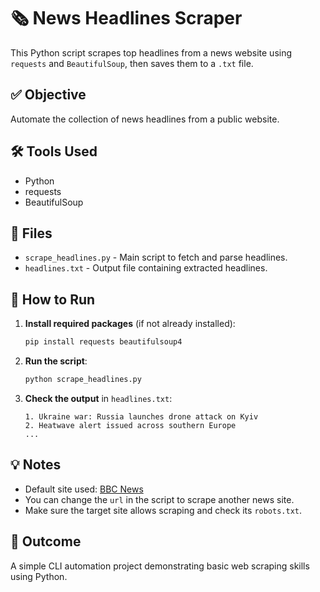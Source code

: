 # 🗞️ News Headlines Scraper

This Python script scrapes top headlines from a news website using `requests` and `BeautifulSoup`, then saves them to a `.txt` file.

## ✅ Objective
Automate the collection of news headlines from a public website.

## 🛠 Tools Used
- Python
- requests
- BeautifulSoup

## 📁 Files
- `scrape_headlines.py` - Main script to fetch and parse headlines.
- `headlines.txt` - Output file containing extracted headlines.

## 🚀 How to Run

1. **Install required packages** (if not already installed):

   ```bash
   pip install requests beautifulsoup4
   ```

2. **Run the script**:

   ```bash
   python scrape_headlines.py
   ```

3. **Check the output** in `headlines.txt`:

   ```
   1. Ukraine war: Russia launches drone attack on Kyiv
   2. Heatwave alert issued across southern Europe
   ...
   ```

## 💡 Notes
- Default site used: [BBC News](https://www.bbc.com/news)
- You can change the `url` in the script to scrape another news site.
- Make sure the target site allows scraping and check its `robots.txt`.

## 📌 Outcome
A simple CLI automation project demonstrating basic web scraping skills using Python.
